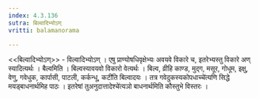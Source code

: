 ```yaml
---
index: 4.3.136
sutra: बिल्वादिभ्योऽण्
vritti: balamanorama

---
```

<<बिल्वादिभ्योऽण्>> - विल्वादिभ्योऽण् । एषु प्राण्योषधिवृक्षेभ्यः अवयवे विकारे च, इतरेभ्यस्तु विकारे अण् स्यादित्यर्थः । बैल्वमिति । बिल्वस्यावयवो विकारो वेत्यर्थः । बिल्व, व्रीहि काण्ड, मुद्ग, मसूर, गोधूम, इक्षु, वेणु, गवेधुक, कार्पासी, पाटली, कर्कन्धू, कटी॑ति बिल्वादयः । तत्र गवेदुकस्यकोपधाच्चे॑त्यणि सिद्धे मयड्बाधनार्थमिह पाठः । इतरेषां तुअनुदात्तादेश्चे॑त्यञो बाधनार्थमिति कौस्तुभे विस्तरः ।